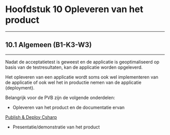 # Hoofdstuk 10 Opleveren van het product 

---
## 10.1 Algemeen (B1-K3-W3)
---

Nadat de acceptatietest is geweest en de applicatie is geoptimaliseerd op basis van de testresultaten, kan de applicatie worden opgeleverd.

Het opleveren van een applicatie wordt soms ook wel implementeren van de applicatie of ook wel het in productie nemen van de applicatie (deployment).

Belangrijk voor de PVB zijn de volgende onderdelen:

- Opleveren van het product en de documentatie ervan

<a href="https://elo.kw1c.nl/CMS/Studie/811%20ICT-Academie/811%20VakkenInhoud/%5BB.06%20BEH%5D%20Onderhoud%20en%20beheer/25187%20%C2%A0%20Applicatie-%20en%20mediaontwikkelaar/Periode%2009/Productie/01.%20Reader/Publish_DeployCSharp.mp4">Publish & Deploy Csharp</a>

- Presentatie/demonstratie van het product



